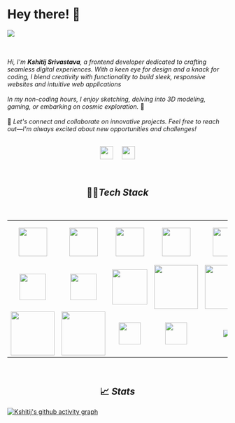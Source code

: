 <h1>Hey there! 👋</h1>
<img  src="lofiboy.webp"/>

<br><br> _Hi, I'm **Kshitij Srivastava**, a frontend developer dedicated to crafting seamless digital experiences. With a keen eye for design and a knack for coding, I blend creativity with functionality to build sleek, responsive websites and intuitive web applications_
<br><br>
_In my non-coding hours, I enjoy sketching, delving into 3D modeling, gaming, or embarking on cosmic exploration._ 🌌
<br><br>
🤝 _Let's connect and collaborate on innovative projects. Feel free to reach out—I'm always excited about new opportunities and challenges!_
<br>
<br>

<!-- <h3 align='center'><i>Social Media Handles</i></h3> -->
<p float="left" align="center">
<a href="https://www.linkedin.com/in/kshitij-srivastava-1719651aa/"><img height="30" src="https://cdn.jsdelivr.net/gh/devicons/devicon/icons/linkedin/linkedin-original.svg" /></a>&nbsp;&nbsp;&nbsp;&nbsp;
<a href="https://twitter.com/Kshitij__10"><img height="30" src="https://cdn.jsdelivr.net/gh/devicons/devicon/icons/twitter/twitter-original.svg" /></a>
</p>
<br>

<h2 align="center">🧑‍💻<i>Tech Stack </i></h2>
<br>
<table align="center" width="100%">
<tr>
    <td align='center' height="100">
        <img src="https://cdn.jsdelivr.net/gh/devicons/devicon/icons/html5/html5-original.svg" width="65">
    </td>
    <td align='center' height="100">
        <img src="https://cdn.jsdelivr.net/gh/devicons/devicon/icons/javascript/javascript-original.svg" width="65">
    </td>
    <td align='center' height="100">
        <img src="https://cdn.jsdelivr.net/gh/devicons/devicon/icons/typescript/typescript-original.svg" width="65">
    </td>
     <td align='center' height="100">
        <img src="https://cdn.jsdelivr.net/gh/devicons/devicon/icons/tailwindcss/tailwindcss-plain.svg" width="65">
    </td>
    <td align='center'  height="100">
        <img src="https://cdn.jsdelivr.net/gh/devicons/devicon/icons/react/react-original-wordmark.svg" width="65">
    </td>
</tr>
<tr>
    <td align='center' height="100">
            <img src="https://cdn.jsdelivr.net/gh/devicons/devicon/icons/nextjs/nextjs-original.svg" width="60"/>
    </td>
    <td align='center' height="100">
            <img src="https://cdn.jsdelivr.net/gh/devicons/devicon/icons/threejs/threejs-original-wordmark.svg" width="60"/>
    </td>
     <td align='center' height="100">
        <img src="https://cdn.jsdelivr.net/gh/devicons/devicon/icons/firebase/firebase-plain-wordmark.svg" width="80"/>
    </td>
    <td align='center' height="100">
        <img src="https://upload.wikimedia.org/wikipedia/commons/7/7e/Sanity-logo-svg.svg" width="100"/>
    </td>
     <td align='center' height="100">
        <img src="https://www.vectorlogo.zone/logos/jestjsio/jestjsio-ar21.svg" width="100"/>
    </td>
</tr>
<tr>
    <td align='center' height="100">
        <img src="https://www.vectorlogo.zone/logos/nodejs/nodejs-ar21.svg" width="100">
    </td>
    <td align='center' height="100">
        <img src="https://www.vectorlogo.zone/logos/expressjs/expressjs-ar21.svg" width="100">
    </td>
    <td align='center' height="100">
        <img src="https://cdn.jsdelivr.net/gh/devicons/devicon/icons/illustrator/illustrator-line.svg" width="50">
    </td>
    <td align='center' height="100">
        <img src="https://cdn.jsdelivr.net/gh/devicons/devicon/icons/figma/figma-original.svg" width="50">
    </td>
    <td align='center' height="100">
        <img src="https://cdn.jsdelivr.net/gh/devicons/devicon/icons/blender/blender-original-wordmark.svg">
    </td>
</tr>
</table>

<br>

<h2 align="center">📈 <i>Stats</i></h2>

[![Kshitij's github activity graph](https://github-readme-activity-graph.vercel.app/graph?username=Kshitij978&theme=react&area=true)](https://github.com/Ashutosh00710/github-readme-activity-graph)

<!--<img align="left" src="ks.svg" height="300"></img>-->

<!--[![Kshitij's github activity graph](https://grag.onrender.com/graph?username=Kshitij978&bg_color=none&theme=react&area=true)](https://github.com/Ashutosh00710/github-readme-activity-graph) -->

<!--
**Kshitij978/Kshitij978** is a ✨ _special_ ✨ repository because its `README.md` (this file) appears on your GitHub profile.

Here are some ideas to get you started:

- 🔭 I’m currently working on ...
- 🌱 I’m currently learning ...
- 👯 I’m looking to collaborate on ...
- 🤔 I’m looking for help with ...
- 💬 Ask me about ...
- 📫 How to reach me: ...
- 😄 Pronouns: ...
- ⚡ Fun fact: ...
-->
